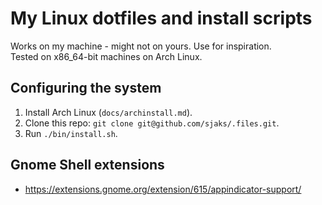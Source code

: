 # My Linux dotfiles and install scripts
Works on my machine - might not on yours. Use for inspiration.  
Tested on x86_64-bit machines on Arch Linux.

## Configuring the system
1. Install Arch Linux (`docs/archinstall.md`).
2. Clone this repo: `git clone git@github.com/sjaks/.files.git`.
3. Run `./bin/install.sh`.

## Gnome Shell extensions
- https://extensions.gnome.org/extension/615/appindicator-support/
